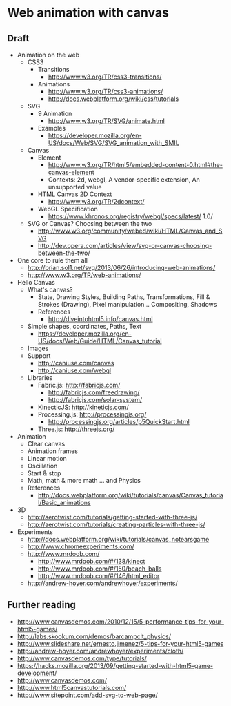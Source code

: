 # Web animation with canvas

## Draft

* Animation on the web
	* CSS3
		* Transitions
			* http://www.w3.org/TR/css3-transitions/
		* Animations
			* http://www.w3.org/TR/css3-animations/
			* http://docs.webplatform.org/wiki/css/tutorials
	* SVG
		* 9 Animation
			* http://www.w3.org/TR/SVG/animate.html
		* Examples
			* https://developer.mozilla.org/en-US/docs/Web/SVG/SVG_animation_with_SMIL
	* Canvas
		* Element
			* http://www.w3.org/TR/html5/embedded-content-0.html#the-canvas-element
			* Contexts: 2d, webgl, A vendor-specific extension, An unsupported value
		* HTML Canvas 2D Context
			* http://www.w3.org/TR/2dcontext/
		* WebGL Specification
			* https://www.khronos.org/registry/webgl/specs/latest/			1.0/
	* SVG or Canvas? Сhoosing between the two
		* http://www.w3.org/community/webed/wiki/HTML/Canvas_and_SVG
		* http://dev.opera.com/articles/view/svg-or-canvas-choosing-between-the-two/ 
* One core to rule them all
	* http://brian.sol1.net/svg/2013/06/26/introducing-web-animations/
	* http://www.w3.org/TR/web-animations/
* Hello Canvas
	* What's canvas?
		* State, Drawing Styles, Building Paths, Transformations, Fill & Strokes (Drawing), Pixel manipulation… Compositing, Shadows
		* References
			* http://diveintohtml5.info/canvas.html
	* Simple shapes, coordinates, Paths, Text
		* https://developer.mozilla.org/en-US/docs/Web/Guide/HTML/Canvas_tutorial
	* Images
	* Support
		* http://caniuse.com/canvas
		* http://caniuse.com/webgl
	* Libraries
		* Fabric.js: http://fabricjs.com/
			* http://fabricjs.com/freedrawing/
			* http://fabricjs.com/solar-system/
		* KinecticJS: http://kineticjs.com/
		* Processing.js: http://processingjs.org/
			* http://processingjs.org/articles/p5QuickStart.html
		* Three.js: http://threejs.org/
* Animation
	* Clear canvas
	* Animation frames
	* Linear motion
	* Oscillation
	* Start & stop
	* Math, math & more math … and Physics
	* References
		* http://docs.webplatform.org/wiki/tutorials/canvas/Canvas_tutorial/Basic_animations
* 3D
	* http://aerotwist.com/tutorials/getting-started-with-three-js/
	* http://aerotwist.com/tutorials/creating-particles-with-three-js/
* Experiments
	* http://docs.webplatform.org/wiki/tutorials/canvas_notearsgame 
	* http://www.chromeexperiments.com/
	* http://www.mrdoob.com/
		* http://www.mrdoob.com/#/138/kinect
		* http://www.mrdoob.com/#/150/beach_balls
		* http://www.mrdoob.com/#/146/html_editor
	* http://andrew-hoyer.com/andrewhoyer/experiments/

## Further reading

* http://www.canvasdemos.com/2010/12/15/5-performance-tips-for-your-html5-games/
* http://labs.skookum.com/demos/barcampclt_physics/
* http://www.slideshare.net/ernesto.jimenez/5-tips-for-your-html5-games
* http://andrew-hoyer.com/andrewhoyer/experiments/cloth/
* http://www.canvasdemos.com/type/tutorials/
* https://hacks.mozilla.org/2013/09/getting-started-with-html5-game-development/
* http://www.canvasdemos.com/
* http://www.html5canvastutorials.com/
* http://www.sitepoint.com/add-svg-to-web-page/